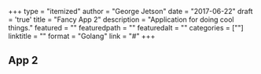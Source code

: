 +++
type = "itemized"
author = "George Jetson"
date = "2017-06-22"
draft = 'true'
title = "Fancy App 2"
description = "Application for doing cool things."
featured = ""
featuredpath = ""
featuredalt = ""
categories = [""]
linktitle = ""
format = "Golang"
link = "#"
+++

## App 2
